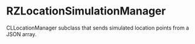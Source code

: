 # RZLocationSimulationManager
CLLocationManager subclass that sends simulated location points from a JSON array.
